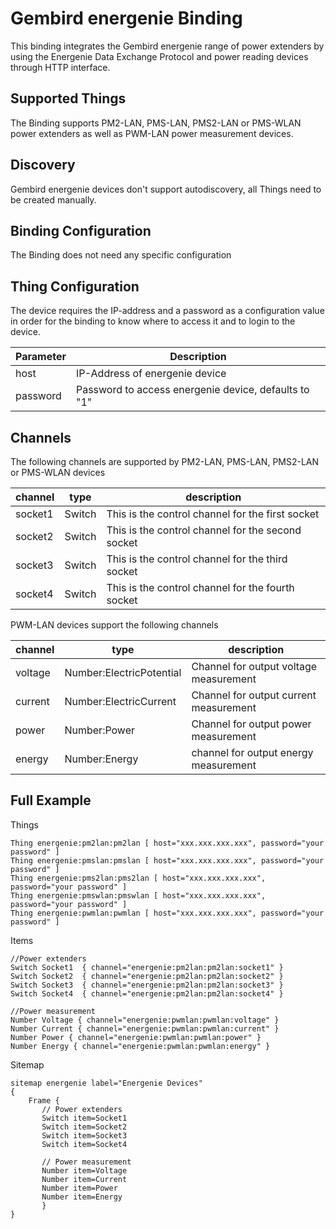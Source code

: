 # Gembird energenie Binding

This binding integrates the Gembird energenie range of power extenders by using the Energenie Data Exchange Protocol and power reading devices through HTTP interface. 


## Supported Things

The Binding supports PM2-LAN, PMS-LAN, PMS2-LAN or PMS-WLAN power extenders as well as PWM-LAN power measurement devices.

## Discovery

Gembird energenie devices don't support autodiscovery, all Things need to be created manually.

## Binding Configuration

The Binding does not need any specific configuration

## Thing Configuration

The device requires the IP-address and a password as a configuration value in order for the binding to know where to access it and to login to the device. 

| Parameter | Description                                          |
|-----------|------------------------------------------------------|
| host      | IP-Address of energenie device                       |
| password  | Password to access energenie device, defaults to "1" |

## Channels

The following channels are supported by PM2-LAN, PMS-LAN, PMS2-LAN or PMS-WLAN devices

| channel  | type   | description                                        |
|----------|--------|----------------------------------------------------|
| socket1  | Switch | This is the control channel for the first socket   |
| socket2  | Switch | This is the control channel for the second socket  |
| socket3  | Switch | This is the control channel for the third socket   |
| socket4  | Switch | This is the control channel for the fourth socket  |

PWM-LAN devices support the following channels

| channel  | type                     | description                              |
|----------|--------------------------|------------------------------------------|
| voltage  | Number:ElectricPotential | Channel for output voltage measurement   |
| current  | Number:ElectricCurrent   | Channel for output current measurement   |
| power    | Number:Power             | Channel for output power measurement     |
| energy   | Number:Energy            | channel for output energy measurement    |

## Full Example

Things

```
Thing energenie:pm2lan:pm2lan [ host="xxx.xxx.xxx.xxx", password="your password" ]
Thing energenie:pmslan:pmslan [ host="xxx.xxx.xxx.xxx", password="your password" ]
Thing energenie:pms2lan:pms2lan [ host="xxx.xxx.xxx.xxx", password="your password" ]
Thing energenie:pmswlan:pmswlan [ host="xxx.xxx.xxx.xxx", password="your password" ]
Thing energenie:pwmlan:pwmlan [ host="xxx.xxx.xxx.xxx", password="your password" ]
```

Items

```
//Power extenders
Switch Socket1  { channel="energenie:pm2lan:pm2lan:socket1" }
Switch Socket2  { channel="energenie:pm2lan:pm2lan:socket2" }
Switch Socket3  { channel="energenie:pm2lan:pm2lan:socket3" }
Switch Socket4  { channel="energenie:pm2lan:pm2lan:socket4" }

//Power measurement
Number Voltage { channel="energenie:pwmlan:pwmlan:voltage" }
Number Current { channel="energenie:pwmlan:pwmlan:current" }
Number Power { channel="energenie:pwmlan:pwmlan:power" }
Number Energy { channel="energenie:pwmlan:pwmlan:energy" }
```

Sitemap

```
sitemap energenie label="Energenie Devices"
{
    Frame {
       // Power extenders
       Switch item=Socket1
       Switch item=Socket2
       Switch item=Socket3
       Switch item=Socket4
       
       // Power measurement
       Number item=Voltage
       Number item=Current
       Number item=Power
       Number item=Energy
       }
}
```
